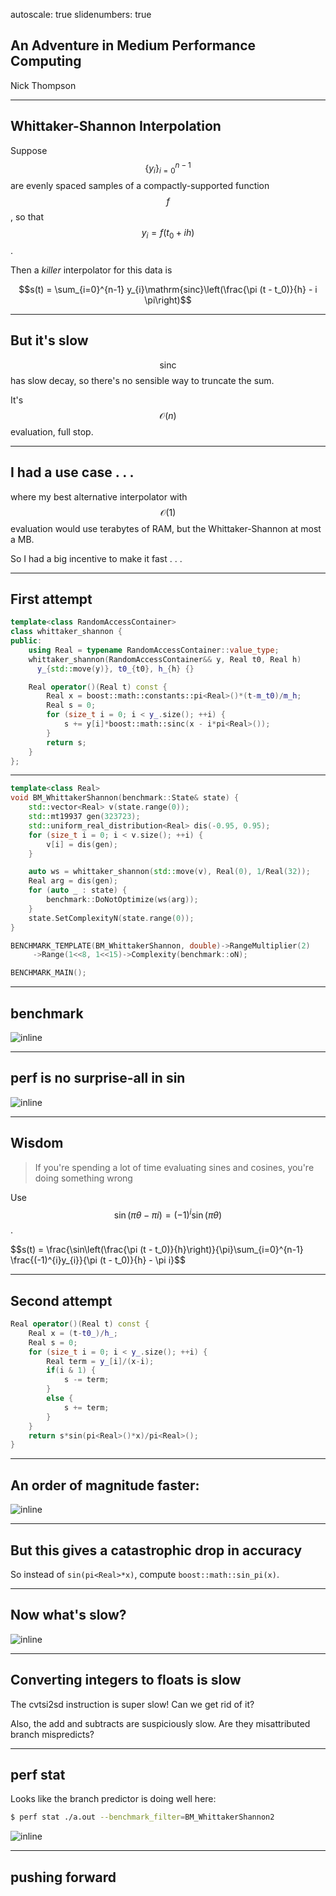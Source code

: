 autoscale: true
slidenumbers: true


## An Adventure in Medium Performance Computing

 Nick Thompson

---

## Whittaker-Shannon Interpolation

Suppose $$\{y_i\}_{i=0}^{n-1}$$ are evenly spaced samples of a compactly-supported function $$f$$, so that $$y_i = f(t_0 + ih)$$.

Then a *killer* interpolator for this data is

$$s(t) = \sum_{i=0}^{n-1} y_{i}\mathrm{sinc}\left(\frac{\pi (t - t_0)}{h}  - i \pi\right)$$

---

## But it's slow

$$\mathrm{sinc}$$ has slow decay, so there's no sensible way to truncate the sum.

It's $$\mathcal{O}(n)$$ evaluation, full stop.

---

## I had a use case  . . .

where my best alternative interpolator with $$\mathcal{O}(1)$$ evaluation would use terabytes of RAM, but the Whittaker-Shannon at most a MB.

So I had a big incentive to make it fast . . .

---

## First attempt

```cpp
template<class RandomAccessContainer>
class whittaker_shannon {
public:
    using Real = typename RandomAccessContainer::value_type;
    whittaker_shannon(RandomAccessContainer&& y, Real t0, Real h)
      y_{std::move(y)}, t0_{t0}, h_{h} {}

    Real operator()(Real t) const {
        Real x = boost::math::constants::pi<Real>()*(t-m_t0)/m_h;
        Real s = 0;
        for (size_t i = 0; i < y_.size(); ++i) {
            s += y[i]*boost::math::sinc(x - i*pi<Real>());
        }
        return s;
    }
};
```

---

```cpp
template<class Real>
void BM_WhittakerShannon(benchmark::State& state) {
    std::vector<Real> v(state.range(0));
    std::mt19937 gen(323723);
    std::uniform_real_distribution<Real> dis(-0.95, 0.95);
    for (size_t i = 0; i < v.size(); ++i) {
        v[i] = dis(gen);
    }

    auto ws = whittaker_shannon(std::move(v), Real(0), 1/Real(32));
    Real arg = dis(gen);
    for (auto _ : state) {
        benchmark::DoNotOptimize(ws(arg));
    }
    state.SetComplexityN(state.range(0));
}

BENCHMARK_TEMPLATE(BM_WhittakerShannon, double)->RangeMultiplier(2)
     ->Range(1<<8, 1<<15)->Complexity(benchmark::oN);

BENCHMARK_MAIN();
```

---

## benchmark

![inline](figures/first_attempt_bench.png)

---

## perf is no surprise-all in sin

![inline](figures/first_attempt_perf.png)

---

## Wisdom

> If you're spending a lot of time evaluating sines and cosines, you're doing something wrong

Use $$\sin(\pi\theta - \pi i) = (-1)^{i}\sin(\pi\theta)$$.

$$s(t) = \frac{\sin\left(\frac{\pi (t - t_0)}{h}\right)}{\pi}\sum_{i=0}^{n-1} \frac{(-1)^{i}y_{i}}{\pi (t - t_0)}{h} - \pi i}$$

---

## Second attempt

```cpp
Real operator()(Real t) const {
    Real x = (t-t0_)/h_;
    Real s = 0;
    for (size_t i = 0; i < y_.size(); ++i) {
        Real term = y_[i]/(x-i);
        if(i & 1) {
            s -= term;
        }
        else {
            s += term;
        }
    }
    return s*sin(pi<Real>()*x)/pi<Real>();
}
```

---

## An order of magnitude faster:

![inline](figures/second_attempt_bench.png)

---

## But this gives a catastrophic drop in accuracy

So instead of `sin(pi<Real>*x)`, compute `boost::math::sin_pi(x)`.

---

## Now what's slow?

![inline](figures/second_attempt_perf.png)

---

## Converting integers to floats is slow

The cvtsi2sd instruction is super slow! Can we get rid of it?

Also, the add and subtracts are suspiciously slow. Are they misattributed branch mispredicts?

---

## perf stat

Looks like the branch predictor is doing well here:

```bash
$ perf stat ./a.out --benchmark_filter=BM_WhittakerShannon2
```
![inline](figures/second_attempt_stat.png)

---

## pushing forward
